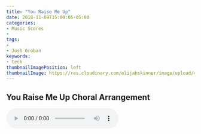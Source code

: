 ```yaml
---
title: "You Raise Me Up"
date: 2018-11-09T15:00:05-05:00
categories:
- Music Scores
- 
tags:
- 
- Josh Groban
keywords:
- tech
thumbnailImagePosition: left
thumbnailImage: https://res.cloudinary.com/elijahskinner/image/upload/v1541796700/image.png
---
```

## You Raise Me Up Choral Arrangement 


<audio controls>
  <source src="https://res.cloudinary.com/elijahskinner/video/upload/v1541796962/You_Raise_Me_Up.mp3" type="audio/ogg">
  <source src="https://res.cloudinary.com/elijahskinner/video/upload/v1541796962/You_Raise_Me_Up.mp3" type="audio/mpeg">
Your browser does not support the audio element.
</audio> 

<!--more-->

<object width="800" height="600" data="https://res.cloudinary.com/elijahskinner/image/upload/v1541796844/You_Raise_Me_Up.pdf"></object> 
